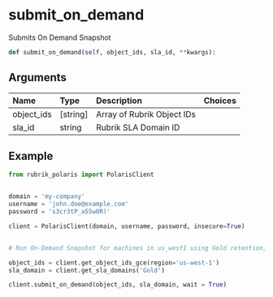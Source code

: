 # submit\_on\_demand

Submits On Demand Snapshot

```python
def submit_on_demand(self, object_ids, sla_id, **kwargs):
```

## Arguments

| Name | Type | Description | Choices |
| :--- | :--- | :--- | :--- |
| object\_ids | \[string\] | Array of Rubrik Object IDs |  |
| sla\_id | string | Rubrik SLA Domain ID |  |

## Example

```python
from rubrik_polaris import PolarisClient


domain = 'my-company'
username = 'john.doe@example.com'
password = 's3cr3tP_a55w0R)'

client = PolarisClient(domain, username, password, insecure=True)


# Run On-Demand Snapshot for machines in us_west1 using Gold retention, wait until completion

object_ids = client.get_object_ids_gce(region='us-west-1')
sla_domain = client.get_sla_domains('Gold')

client.submit_on_demand(object_ids, sla_domain, wait = True)
```

